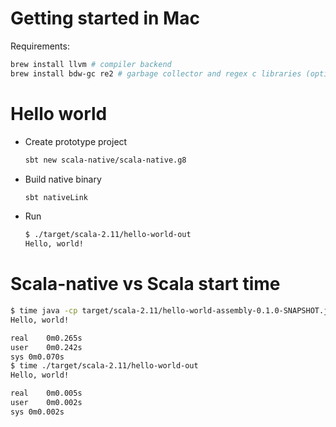 
# Getting started in Mac

Requirements:

```bash
brew install llvm # compiler backend
brew install bdw-gc re2 # garbage collector and regex c libraries (optional)
```

# Hello world

- Create prototype project  

    ```bash
    sbt new scala-native/scala-native.g8
    ```

- Build native binary

    ```bash
    sbt nativeLink
    ```

- Run

    ```bash
    $ ./target/scala-2.11/hello-world-out
    Hello, world!
    ```

# Scala-native vs Scala start time

```bash
$ time java -cp target/scala-2.11/hello-world-assembly-0.1.0-SNAPSHOT.jar Main
Hello, world!

real	0m0.265s
user	0m0.242s
sys	0m0.070s
$ time ./target/scala-2.11/hello-world-out
Hello, world!

real	0m0.005s
user	0m0.002s
sys	0m0.002s
```


